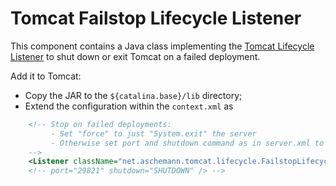 # Tomcat Failstop Lifecycle Listener

This component contains a Java class implementing the [Tomcat Lifecycle Listener](https://tomcat.apache.org/tomcat-7.0-doc/config/context.html#Lifecycle_Listeners) to 
shut down or exit Tomcat on a failed deployment.

Add it to Tomcat:
 
* Copy the JAR to the ```${catalina.base}/lib``` directory;
* Extend the configuration within the ```context.xml``` as

```xml
    <!-- Stop on failed deployments:
         - Set "force" to just "System.exit" the server
         - Otherwise set port and shutdown command as in server.xml to enable call to shutdown port
    -->
    <Listener className="net.aschemann.tomcat.lifecycle.FailstopLifecycleListener" force="true" />
    <!-- port="29821" shutdown="SHUTDOWN" /> -->
```